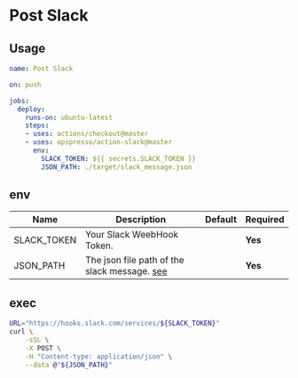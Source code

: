# Post Slack

## Usage

```yaml
name: Post Slack

on: push

jobs:
  deploy:
    runs-on: ubuntu-latest
    steps:
    - uses: actions/checkout@master
    - uses: opspresso/action-slack@master
      env:
        SLACK_TOKEN: ${{ secrets.SLACK_TOKEN }}
        JSON_PATH: ./target/slack_message.json
```

## env

Name | Description | Default | Required
---- | ----------- | ------- | --------
SLACK_TOKEN | Your Slack WeebHook Token. | | **Yes**
JSON_PATH | The json file path of the slack message. [see](https://api.slack.com/incoming-webhooks) | | **Yes**

## exec

```bash
URL="https://hooks.slack.com/services/${SLACK_TOKEN}"
curl \
    -sSL \
    -X POST \
    -H "Content-type: application/json" \
    --data @"${JSON_PATH}"
```
